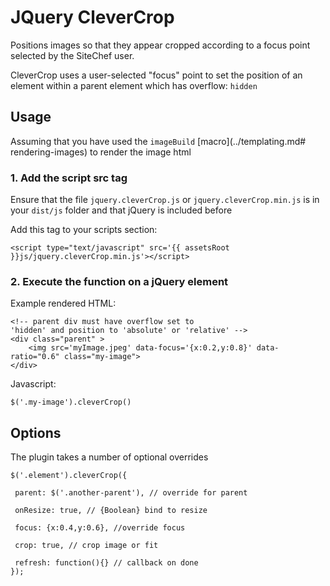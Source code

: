 # JQuery CleverCrop

Positions images so that they appear cropped according
to a focus point selected by the SiteChef user.

CleverCrop uses a user-selected "focus" point to
set the position of an element within a parent element
which has overflow: `hidden`


## Usage

Assuming that you have used the `imageBuild` [macro](../templating.md# rendering-images)
to render the image html

### 1. Add the script src tag

Ensure that the file `jquery.cleverCrop.js` or
`jquery.cleverCrop.min.js` is in your `dist/js` folder
and that jQuery is included before

Add this tag to your scripts section:

    <script type="text/javascript" src='{{ assetsRoot }}js/jquery.cleverCrop.min.js'></script>

### 2. Execute the function on a jQuery element

Example rendered HTML:

    <!-- parent div must have overflow set to
    'hidden' and position to 'absolute' or 'relative' -->
    <div class="parent" >
        <img src='myImage.jpeg' data-focus='{x:0.2,y:0.8}' data-ratio="0.6" class="my-image">
    </div>

Javascript:

    $('.my-image').cleverCrop()

## Options

The plugin takes a number of optional overrides


    $('.element').cleverCrop({

     parent: $('.another-parent'), // override for parent

     onResize: true, // {Boolean} bind to resize

     focus: {x:0.4,y:0.6}, //override focus

     crop: true, // crop image or fit

     refresh: function(){} // callback on done
    });

